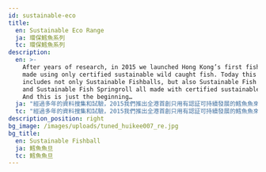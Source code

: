 ```yaml
---
id: sustainable-eco
title:
  en: Sustainable Eco Range
  ja: 環保鱈魚系列
  tc: 環保鱈魚系列
description:
  en: >-
    After years of research, in 2015 we launched Hong Kong’s first fishballs
    made using only certified sustainable wild caught fish. Today this range
    includes not only Sustainable Fishballs, but also Sustainable Fish Shaomai
    and Sustainable Fish Springroll all made with certified sustainable fish.
    And this is just the beginning…
  ja: "經過多年的資料搜集和試驗，2015我們推出全港首創只用有認証可持續發展的鱈魚魚來做魚旦。到今天環保系列不只有鱈魚魚旦，還有鱈魚魚肉燒賣和鱈魚魚肉春卷，全都是用有認証可持續發展的魚來做. 而我們相信這只是開始…"
  tc: "經過多年的資料搜集和試驗，2015我們推出全港首創只用有認証可持續發展的鱈魚魚來做魚旦。到今天環保系列不只有鱈魚魚旦，還有鱈魚魚肉燒賣和鱈魚魚肉春卷，全都是用有認証可持續發展的魚來做. 而我們相信這只是開始…"
description_position: right
bg_image: /images/uploads/tuned_huikee007_re.jpg
bg_title:
  en: Sustainable Fishball
  ja: 鱈魚魚旦
  tc: 鱈魚魚旦
---
```

